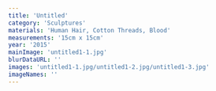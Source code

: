```yaml
---
title: 'Untitled'
category: 'Sculptures'
materials: 'Human Hair, Cotton Threads, Blood'
measurements: '15cm x 15cm'
year: '2015'
mainImage: 'untitled1-1.jpg'
blurDataURL: ''
images: 'untitled1-1.jpg/untitled1-2.jpg/untitled1-3.jpg'
imageNames: ''
---
```



